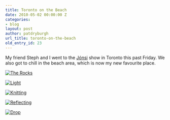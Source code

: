 ```yaml
---
title: Toronto on the Beach
date: 2010-05-02 00:00:00 Z
categories:
- blog
layout: post
author: patdryburgh
url_title: toronto-on-the-beach
old_entry_id: 23
---
```


My friend Steph and I went to the <a href="http://jonsi.com">Jónsi</a> show in Toronto this past Friday. We also got to chill in the beach area, which is now my new favourite place.


<p class="wide"><a href="http://www.flickr.com/photos/7544495@N02/4571465893" title="View 'The Rocks' on Flickr.com"><img alt="The Rocks" src="http://farm5.static.flickr.com/4028/4571465893_81904992cc_b.jpg" /></a></p>

<p class="wide"><a href="http://www.flickr.com/photos/7544495@N02/4571484515" title="View 'Light' on Flickr.com"><img alt="Light" src="http://farm5.static.flickr.com/4070/4571484515_f830dc411e_b.jpg" /></a></p>

<p class="wide"><a href="http://www.flickr.com/photos/7544495@N02/4571517553" title="View 'Knitting' on Flickr.com"><img alt="Knitting" src="http://farm5.static.flickr.com/4044/4571517553_c4183fe05c_b.jpg"/></a></p>

<p class="wide"><a href="http://www.flickr.com/photos/7544495@N02/4571536443" title="View 'Reflecting' on Flickr.com"><img alt="Reflecting" src="http://farm5.static.flickr.com/4011/4571536443_41d72b7d8d_b.jpg"/></a></p>

<p class="wide"><a href="http://www.flickr.com/photos/7544495@N02/4571496437" title="View 'Drop' on Flickr.com"><img alt="Drop" src="http://farm5.static.flickr.com/4011/4571496437_2f5216720b_b.jpg"/></a></p>